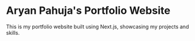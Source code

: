 # Aryan Pahuja's Portfolio Website

This is my portfolio website built using Next.js, showcasing my projects and skills.